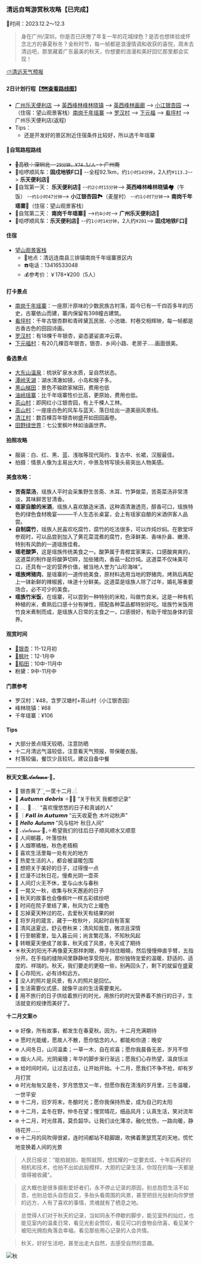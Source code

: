 ### 清远自驾游赏秋攻略【已完成】
📆时间：2023.12.2～12.3

>身在广州/深圳，你是否已厌倦了年复一年的花城绿色？是否也想体验或怀念北方的春夏秋冬？金秋时节，每一帧都是浪漫情调和收获的喜悦，周末去清远吧，那里藏着广东最美的秋天，你想要的浪漫和美好回忆那里都会实现！

[⛅清远天气预报](https://waptianqi.2345.com/qingyuan-59280.htm)

#### 2日计划行程【[🗺查看路线图](./subpage/清远攻略/路线图.md)】
+ [广州乐天便利店](https://map.baidu.com/mobile/webapp/place/detail/foo=bar&qt=ninf&wd=%E6%99%AF%E7%82%B9&c=131&searchFlag=sort&center_rank=1&nb_x=12630678.58&nb_y=2632363.00&da_src=unifynearbyclick&uid=ac6529665e6e0cd7c356ac27&industry=&qid=&pos=&da_ref=&da_qrtp=&da_adquery=&da_adtitle=%E4%B9%90%E5%A4%A9%E4%BE%BF%E5%88%A9%E5%BA%97&da_adindus=%E8%B4%AD%E7%89%A9;%E4%BE%BF%E5%88%A9%E5%BA%97&detail_from=list&vt=map) --> [英西峰林峰林晓镇](https://map.baidu.com/mobile/webapp/place/detail/foo=bar&qt=ninf&wd=%E6%99%AF%E7%82%B9&c=131&searchFlag=sort&center_rank=1&nb_x=12570973.85&nb_y=2750999.80&da_src=unifynearbyclick&uid=711420fdb5f528d100ff2d03&industry=&qid=&pos=&da_ref=&da_qrtp=&da_adquery=&da_adtitle=%E8%8B%B1%E8%A5%BF%E5%B3%B0%E6%9E%97%E5%B3%B0%E6%9E%97%E6%99%93%E9%95%87&da_adindus=%E6%97%85%E6%B8%B8%E6%99%AF%E7%82%B9;%E9%A3%8E%E6%99%AF%E5%8C%BA&detail_from=list&vt=map) --> [英西峰林画廊](https://map.baidu.com/mobile/webapp/place/detail/foo=bar&qt=ninf&wd=%E6%99%AF%E7%82%B9&c=131&searchFlag=sort&center_rank=1&nb_x=12569056.50&nb_y=2759399.01&da_src=unifynearbyclick&uid=b8ab5e86c38799f8bea2401b&industry=&qid=&pos=&da_ref=&da_qrtp=&da_adquery=&da_adtitle=%E8%8B%B1%E8%A5%BF%E5%B3%B0%E6%9E%97%E7%94%BB%E5%BB%8A&da_adindus=%E8%B4%AD%E7%89%A9&detail_from=list&vt=map) --> [小江银杏园](https://map.baidu.com/mobile/webapp/place/detail/foo=bar&qt=ninf&wd=%E6%99%AF%E7%82%B9&c=131&searchFlag=sort&center_rank=1&nb_x=12529580.17&nb_y=2815875.25&da_src=unifynearbyclick&uid=8abace002b0090fac16c1433&industry=&qid=&pos=&da_ref=&da_qrtp=&da_adquery=&da_adtitle=%E5%B0%8F%E6%B1%9F%E9%93%B6%E6%9D%8F%E5%9B%AD&da_adindus=%E6%97%85%E6%B8%B8%E6%99%AF%E7%82%B9;%E6%99%AF%E7%82%B9&detail_from=list&vt=map) --> （住宿：望山观景客栈）[南岗千年瑶寨](https://map.baidu.com/mobile/webapp/place/detail/qt=ninf&wd=%E5%8D%97%E5%B2%97%E5%8D%83%E5%B9%B4%E7%91%B6%E5%AF%A8%E6%99%AF%E5%8C%BA&c=1&searchFlag=bigBox&version=5&exptype=dep&src_from=webapp_all_bigbox&wd2=%E6%B8%85%E8%BF%9C%E5%B8%82%E8%BF%9E%E5%8D%97%E7%91%B6%E6%97%8F%E8%87%AA%E6%B2%BB%E5%8E%BF&sug_forward=a7cece88157833e07c29bda7&src=1&uid=a7cece88157833e07c29bda7&industry=scope&qid=3392985892836739131/showall=1&pos=0&da_ref=listclk&da_qrtp=11&da_adtp=&da_log=&da_adquery=%E5%8D%97%E5%B2%97%E5%8D%83%E5%B9%B4%E7%91%B6%E5%AF%A8%E6%99%AF%E5%8C%BA&da_adtitle=%E5%8D%97%E5%B2%97%E5%8D%83%E5%B9%B4%E7%91%B6%E5%AF%A8%E6%99%AF%E5%8C%BA&da_adindus=%E6%97%85%E6%B8%B8%E6%99%AF%E7%82%B9;%E9%A3%8E%E6%99%AF%E5%8C%BA&detail_from=list) --> [罗汉村](https://map.baidu.com/mobile/webapp/place/detail/foo=bar&qt=ninf&wd=%E6%99%AF%E7%82%B9&c=131&searchFlag=sort&center_rank=1&nb_x=12533854.30&nb_y=2817740.97&da_src=unifynearbyclick&uid=264bab436003373195f08c2b&industry=&qid=&pos=&da_ref=&da_qrtp=&da_adquery=&da_adtitle=%E7%BD%97%E6%B1%89%E6%9D%91&da_adindus=%E8%A1%8C%E6%94%BF%E5%9C%B0%E6%A0%87;%E6%9D%91%E5%BA%84&detail_from=list&vt=map) --> [下元福](https://map.baidu.com/mobile/webapp/place/detail/foo=bar&qt=ninf&wd=%E6%99%AF%E7%82%B9&c=131&searchFlag=sort&center_rank=1&nb_x=12530594.65&nb_y=2824265.40&da_src=unifynearbyclick&uid=c61bd305d789eb68c27da20f&industry=&qid=&pos=&da_ref=&da_qrtp=&da_adquery=&da_adtitle=%E4%B8%8B%E5%85%83%E7%A6%8F&da_adindus=%E8%A1%8C%E6%94%BF%E5%9C%B0%E6%A0%87;%E6%9D%91%E5%BA%84&detail_from=list&vt=map) --> [看坪村](https://map.baidu.com/mobile/webapp/place/detail/foo=bar&qt=ninf&wd=%E6%99%AF%E7%82%B9&c=131&searchFlag=sort&center_rank=1&nb_x=12531056.57&nb_y=2824826.28&da_src=unifynearbyclick&uid=101bc61bde9309a3c42ba10f&industry=&qid=&pos=&da_ref=&da_qrtp=&da_adquery=&da_adtitle=%E7%9C%8B%E5%9D%AA&da_adindus=%E8%A1%8C%E6%94%BF%E5%9C%B0%E6%A0%87;%E6%9D%91%E5%BA%84&detail_from=list&vt=map) --> 广州乐天便利店(返程)
+ Tips：
    - 还是开发好的景区附近住宿条件比较好，所以选千年瑶寨

#### 🚙自驾路程路线
+ ~~🚄高铁：深圳北 --`29分钟，¥74.5/人`--> 广州南~~
+ 🚕哈啰顺风车：**固戍地铁F口🚉** --全程92.1km，约`1小时14分钟`，2人约`¥113.2`--> **乐天便利店🏪**
+ 🚗自驾第一天： **乐天便利店🏪** --`约2小时15分钟`--> **英西峰林峰林晓镇🏘️**（午饭） --`约1小时47分钟`--> **小江银杏园🏞**（麦屋村） --`约1小时7分钟`--> **南岗千年瑶寨🏨**（住宿：望山观景客栈）
+ 🚗自驾第二天： **南岗千年瑶寨🏨** -->`约4小时`--> **广州乐天便利店🏪**
+ 🚕哈啰顺风车：**乐天便利店🏪** --约`1小时14分钟`，2人约`¥201`--> **固戍地铁F口🚉**

#### 住宿
+ [望山观景客栈](https://map.baidu.com/mobile/webapp/search/search/qt=s&wd=%E8%BF%9E%E5%8D%97%E5%8D%83%E5%B9%B4%E7%91%B6%E5%AF%A8%E6%9C%9B%E5%B1%B1%E8%A7%82%E6%99%AF%E5%AE%A2%E6%A0%88&c=1596&searchFlag=bigBox&version=5&exptype=dep&src_from=webapp_all_bigbox&sug_forward=03aad214f7c63b57f33cba08&src=2/vt=map)
    - 📍地点：清远连南县三排镇南岗千年瑶寨景区内
    - ☎️电话：13416533048
    - 💰参考价：￥178+¥200（5人）

#### 打卡景点
+ [南岗千年瑶寨](https://map.baidu.com/mobile/webapp/place/detail/qt=ninf&wd=%E5%8D%97%E5%B2%97%E5%8D%83%E5%B9%B4%E7%91%B6%E5%AF%A8%E6%99%AF%E5%8C%BA&c=1&searchFlag=bigBox&version=5&exptype=dep&src_from=webapp_all_bigbox&wd2=%E6%B8%85%E8%BF%9C%E5%B8%82%E8%BF%9E%E5%8D%97%E7%91%B6%E6%97%8F%E8%87%AA%E6%B2%BB%E5%8E%BF&sug_forward=a7cece88157833e07c29bda7&src=1&uid=a7cece88157833e07c29bda7&industry=scope&qid=3392985892836739131/showall=1&pos=0&da_ref=listclk&da_qrtp=11&da_adtp=&da_log=&da_adquery=%E5%8D%97%E5%B2%97%E5%8D%83%E5%B9%B4%E7%91%B6%E5%AF%A8%E6%99%AF%E5%8C%BA&da_adtitle=%E5%8D%97%E5%B2%97%E5%8D%83%E5%B9%B4%E7%91%B6%E5%AF%A8%E6%99%AF%E5%8C%BA&da_adindus=%E6%97%85%E6%B8%B8%E6%99%AF%E7%82%B9;%E9%A3%8E%E6%99%AF%E5%8C%BA&detail_from=list)：一座原汁原味的少数民族古村落，距今已有一千四百多年的历史，古寨依山而建，寨内保留有398幢古建筑。
+ [看坪村](https://map.baidu.com/mobile/webapp/place/detail/foo=bar&qt=ninf&wd=%E6%99%AF%E7%82%B9&c=131&searchFlag=sort&center_rank=1&nb_x=12531056.57&nb_y=2824826.28&da_src=unifynearbyclick&uid=101bc61bde9309a3c42ba10f&industry=&qid=&pos=&da_ref=&da_qrtp=&da_adquery=&da_adtitle=%E7%9C%8B%E5%9D%AA&da_adindus=%E8%A1%8C%E6%94%BF%E5%9C%B0%E6%A0%87;%E6%9D%91%E5%BA%84&detail_from=list&vt=map)：千年古银杏群和青砖黛瓦民居、小池塘、村巷交相辉映，每一帧都是古香古色的田园诗画。
+ [罗汉村](https://map.baidu.com/mobile/webapp/place/detail/foo=bar&qt=ninf&wd=%E6%99%AF%E7%82%B9&c=131&searchFlag=sort&center_rank=1&nb_x=12533854.30&nb_y=2817740.97&da_src=unifynearbyclick&uid=264bab436003373195f08c2b&industry=&qid=&pos=&da_ref=&da_qrtp=&da_adquery=&da_adtitle=%E7%BD%97%E6%B1%89%E6%9D%91&da_adindus=%E8%A1%8C%E6%94%BF%E5%9C%B0%E6%A0%87;%E6%9D%91%E5%BA%84&detail_from=list&vt=map)：有18棵千年银杏，姿态婆娑直冲云霄。
+ [下元福村](https://map.baidu.com/mobile/webapp/place/detail/foo=bar&qt=ninf&wd=%E6%99%AF%E7%82%B9&c=131&searchFlag=sort&center_rank=1&nb_x=12530594.65&nb_y=2824265.40&da_src=unifynearbyclick&uid=c61bd305d789eb68c27da20f&industry=&qid=&pos=&da_ref=&da_qrtp=&da_adquery=&da_adtitle=%E4%B8%8B%E5%85%83%E7%A6%8F&da_adindus=%E8%A1%8C%E6%94%BF%E5%9C%B0%E6%A0%87;%E6%9D%91%E5%BA%84&detail_from=list&vt=map)：有20几棵百年银杏，银杏、乡间小路、老房子.....画面很美。

#### 备选景点 
+ [大东山温泉](https://map.baidu.com/mobile/webapp/place/detail/foo=bar&qt=ninf&wd=%E6%99%AF%E7%82%B9&c=131&searchFlag=sort&center_rank=1&nb_x=12538305.82&nb_y=2840039.99&da_src=unifynearbyclick&uid=5bb37075aa1944e3dbd891d6&industry=&qid=&pos=&da_ref=&da_qrtp=&da_adquery=&da_adtitle=%E8%BF%9E%E5%B7%9E%E5%B8%82%E5%A4%A7%E4%B8%9C%E5%B1%B1%E6%B8%A9%E6%B3%89%E5%BA%A6%E5%81%87%E5%8C%BA&da_adindus=%E4%BC%91%E9%97%B2%E5%A8%B1%E4%B9%90;%E5%BA%A6%E5%81%87%E6%9D%91&detail_from=list&vt=map)：梳状矿泉水水质，呈自然状态。
+ [潭岭天湖](https://map.baidu.com/mobile/webapp/place/detail/foo=bar&qt=ninf&wd=%E6%99%AF%E7%82%B9&c=131&searchFlag=sort&center_rank=1&nb_x=12541736.88&nb_y=2854358.85&da_src=unifynearbyclick&uid=3391cbff62f5f538744ff177&industry=&qid=&pos=&da_ref=&da_qrtp=&da_adquery=&da_adtitle=%E6%BD%AD%E5%B2%AD%E5%A4%A9%E6%B9%96&da_adindus=%E6%88%BF%E5%9C%B0%E4%BA%A7;%E4%BD%8F%E5%AE%85%E5%8C%BA&detail_from=list&vt=map)：湖水清澈如镜，小岛和猴子多。
+ [黑山梯田](https://map.baidu.com/mobile/webapp/place/detail/foo=bar&qt=ninf&wd=%E6%99%AF%E7%82%B9&c=131&searchFlag=sort&center_rank=1&nb_x=12486609.34&nb_y=2827279.06&da_src=unifynearbyclick&uid=757d1b8be3c9a8ef96ca078a&industry=&qid=&pos=&da_ref=&da_qrtp=&da_adquery=&da_adtitle=%E9%BB%91%E5%B1%B1%E6%A2%AF%E7%94%B0&da_adindus=%E6%97%85%E6%B8%B8%E6%99%AF%E7%82%B9&detail_from=list&vt=map)：景色不输欧家梯田，费用也低
+ [油岭瑶寨](./subpage/清远攻略/古村落.md)：比千年瑶寨性价比高，更原始，费用也低。
+ [茶山村](https://map.baidu.com/mobile/webapp/place/detail/foo=bar&qt=ninf&wd=%E6%99%AF%E7%82%B9&c=131&searchFlag=sort&center_rank=1&nb_x=12649884.50&nb_y=2770458.21&da_src=unifynearbyclick&uid=87248d962aeb87b32806ce29&industry=&qid=&pos=&da_ref=&da_qrtp=&da_adquery=&da_adtitle=%E8%8C%B6%E5%B1%B1&da_adindus=%E8%A1%8C%E6%94%BF%E5%9C%B0%E6%A0%87;%E6%9D%91%E5%BA%84&detail_from=list&vt=map)：即网红小江银杏园，有上千棵人工林。
+ [高山村](https://map.baidu.com/mobile/webapp/place/detail/foo=bar&qt=ninf&wd=%E6%99%AF%E7%82%B9&c=131&searchFlag=sort&center_rank=1&nb_x=12528985.00&nb_y=2822340.00&da_src=unifynearbyclick&uid=49759ac04bd621f1230262ab&industry=&qid=&pos=&da_ref=&da_qrtp=&da_adquery=&da_adtitle=%E9%AB%98%E5%B1%B1%E6%9D%91&da_adindus=%E8%A1%8C%E6%94%BF%E5%9C%B0%E6%A0%87;%E6%9D%91%E5%BA%84&detail_from=list&vt=map)：一座座白色的风车与蓝天、落日绘出一道美丽风景线。
+ [清江村](https://map.baidu.com/mobile/webapp/place/detail/foo=bar&qt=ninf&wd=%E6%99%AF%E7%82%B9&c=131&searchFlag=sort&center_rank=1&nb_x=12526775.11&nb_y=2864947.05&da_src=unifynearbyclick&uid=850815e114c7f79b43e1920b&industry=&qid=&pos=&da_ref=&da_qrtp=&da_adquery=&da_adtitle=%E6%B8%85%E6%B1%9F%E6%9D%91&da_adindus=%E8%A1%8C%E6%94%BF%E5%9C%B0%E6%A0%87;%E6%9D%91%E5%BA%84&detail_from=list&vt=map)：数百棵百年银杏树盛开如田园画卷。
+ [田野绿世界](https://map.baidu.com/mobile/webapp/place/detail/foo=bar&qt=ninf&wd=%E6%99%AF%E7%82%B9&c=131&searchFlag=sort&center_rank=1&nb_x=12625654.39&nb_y=2722911.90&da_src=unifynearbyclick&uid=2ad32cc3dd1c73f29d95dee8&industry=&qid=&pos=&da_ref=&da_qrtp=&da_adquery=&da_adtitle=%E7%94%B0%E9%87%8E%E7%BB%BF%E4%B8%96%E7%95%8C&da_adindus=%E4%BC%91%E9%97%B2%E5%A8%B1%E4%B9%90;%E5%BA%A6%E5%81%87%E6%9D%91&detail_from=list&vt=map)：七公里枫叶林如油画世界。

#### 拍照攻略
+ 服装：白、红、黑、蓝、浅咖等现代简约、复古中、长裙，汉服最佳。
+ 拍摄：情景人像为主易出大片，中景及特写镜头易突出人物美感。

#### 美食攻略：
* **苦斋菜汤**，瑶族人平时会采集野生苦斋、木耳、竹笋做菜，苦斋菜汤非常清淡，其味鲜苦甘清香。
* **瑶家自酿的米酒**，瑶族人喜欢酿造米酒，这种酒清澈透亮，醇香可口，瑶族特色的绿色食材晚宴———千人生态长桌宴，会上有瑶家自酿的米酒供客人品尝。
* **自制腐竹**，瑶族人民喜欢吃腐竹，腐竹的吃法很多，可以炸炖炒焖。在歌堂坪参观时，可以品尝到加入了黄花菜混煮的腐竹，色泽鲜美、香味扑鼻、嫩滑、特别有风韵的一道瑶族佳肴。
* **瑶老酸笋**，这是瑶族传统美食之一。酸笋属于青橙宜家果实，口感酸爽爽的，这道菜的制作是将酸笋切碎，加些猪肉，香菇一起炒炖。这道菜不仅味美可口，还具有一定的营养价值，被当地人誉为“山珍海味”。
* **瑶族烤猪肉**，是瑶寨的一道传统美食，原材料选用当地的野猪肉，烤熟后再配上一钵新鲜的辣椒酱，味道十分鲜美。这道菜是瑶族人除了过年，婚礼等重要场合，必不可少的美食。
* **瑶族竹米饭**，在瑶寨，可以尝到一种特别的米粒，叫做竹良米。这是一种有机种植的米，煮熟后口感十分有弹性，搭配各种菜品都特别好吃。瑶族竹米饭用竹良米煮制而成，是瑶族人日常的主食之一，口感很好，有助于增加身体的营养。

#### 观赏时间
+ [🍂银杏](./subpage/清远攻略/银杏.md)：11-12月初
+ [🍁枫叶](./subpage/清远攻略/枫叶.md)：12-1月中
+ [🌾稻田](./subpage/清远攻略/田园风光.md)：10中-11月中
+ 粉黛：9中-11月中

#### 门票参考
+ 罗汉村：¥48，含罗汉塘村+茶山村（小江银杏园）
+ 峰林晓镇：¥68
+ 千年瑶寨：¥106

#### **Tips**
+ 大部分景点晴天较晒，注意防晒
+ 十二月清远气温较低，注意看天气预报，带保暖衣服。
+ 村落较偏，餐饮少且较坑，建议自备中餐

---

**秋天文案𝒜𝓊𝓉𝓊𝓂𝓃‧🍁₊**

* 🍂 银杏黄了¨̮ 一筐十二月𓋒
* 🍂 𝘼𝙪𝙩𝙪𝙢𝙣 𝙙𝙚𝙗𝙧𝙞𝙨 ✧🍊🍁 “关于秋天 我都想记录”
* 🍂 𓂃 🍂𓂃ᐝ “喜欢慢悠悠的日子和真诚的人”
* 🍂 ｜𝙁𝙖𝙡𝙡 𝙞𝙣 𝘼𝙪𝙩𝙪𝙢𝙣 “云天收夏色 木叶动秋声”
* 🍂 𝑯𝒆𝒍𝒍𝒐 𝑨𝒖𝒕𝒖𝒎𝒏 ”风与枯叶 秋日人间“
* 🍂 𝒜𝓊𝓉𝓊𝓂𝓃‧🍁₊✧希望我们的往后日子顺风顺水又顺意
* 🍁 人间朝暮，叶落惊秋
* 🍁 人烟寒橘柚，秋色老梧桐
* 🍁 喜欢生活里每一处有光的地方
* 🍁 热爱生活的人，都会被温暖包围
* 🍁 想把关于美好的日子，过得慢一点
* 🍁 烂漫不过秋日花，慢煮光阴一壶茶
* 🍁 人间灯火无不休，爱与山水与春秋
* 🍁 一晃又一秋，收集与秋天邂逅的日子
* 🍁 秋天的故事也会像枫叶一样五彩缤纷吧
* 🍁 时间在院子里结了果，秋风为它上暖色
* 🍁 忘掉夏天种过的花，去爱秋天有结果的树
* 🍁 将岁月的箴言，藏于一枚秋叶，风起时自有答案
* 🍁 清风送夏远，舒云卷秋来；清风知我意，微凉且深情
* 🍁 行至朝雾里，坠入暮云间；尚言繁花落，不知秋风起
* 🍁 转眼夏天便成了故事，秋天成了风景，冬天成了期待
* ☀️秋天的阳光不再像夏天那样刺眼，伸手挡住眼睛，然后慢慢伸直手臂，五指分开。在手指的缝隙间里静静地享受阳光，那份独特宠爱的温暖，舒适的、适度的、祥瑞的。秋天，我们要走的更稳一些，别再回头了，剩下的就留在盛夏
* 🌅 心存阳光，必有诗和远方。
* 🌠 没人的照片是风景，有人的照片是回忆。
* 🌆 生活需要仪式感，就像平淡的生活需要束光。
* 🌃 用不旅行的日子供给着旅行的时光，用旅行的时光营养着不旅行的日子，生活就变的规律而美好了。

**十二月文案⛄**
* ❄️ 好像，所有故事，都发生在春夏秋。因为，十二月充满期待
* ❄️ 愿时光能缓，愿故人不散，愿你惦念的人，都能和你道：晚安
* ❄️ 人间冬日，山河温柔；一草一木，自在欢喜；愿你我晨昏无恙，岁月不惊
* ❄️ 烟火人间，光阴阑珊；年华的脚步渐行渐远；愿我们心存热望，温良恬淡
* ❄️ 给时间时间，让过去过去，让开始开始。十二月，愿我们不争不抢，却有岁月打赏
* ❄️ 时光匆匆又是冬，岁月悠悠又一年，但愿你我在清浅的岁月里，三冬温暖，一世平安
* ❄️ 十二月，旧岁将末，冬酿时光；愿你我保持热爱，成为自己的太阳
* ❄️ 十二月，孟冬在野，仲冬在望；慢赏晴花，细品风月；认真生活，笑对流年
* ❄️ 十二月，时光荏苒，莫负韶华。让我们淡化薄凉，融化忧伤，一路向暖，静待花开……
* ❄️ 十二月的风吹得很紧，连时间都站不稳脚跟，吹拂着萧瑟荒芜的天地，慌忙地变换着人间的光景

> 人民日报说：“能拍就拍，能照就照，想炫耀的一定要去炫，十年后再好的相机和技术，也拍不出如此般模样，大胆的记录生活，你现在的每一天都是值得被收藏“。

> 这大概也是很多摄影爱好者们，永不停止记录的原因，别总抱怨生活不如意，也别总低头自怨自艾，多抬头看周围的风景，甚至把目光投射向你梦想的远方，人有了喜欢的事情，灵魂就有了栖息之地。

> 总觉得人们对于秋天的记录，当如同永不停歇的脚步，能见室外的灿烂，也能见室内的温柔日常，看见光影会赞叹，看见可口的食物会欣喜，看见某个被阳光拥抱角落会幸福，看见那些用心记录的人会共情。

> 秋天，好好生活吧，甚至出走大自然，去感受自然的意趣。

![秋](./topwrite/assets/images/autumn/秋.webp)

